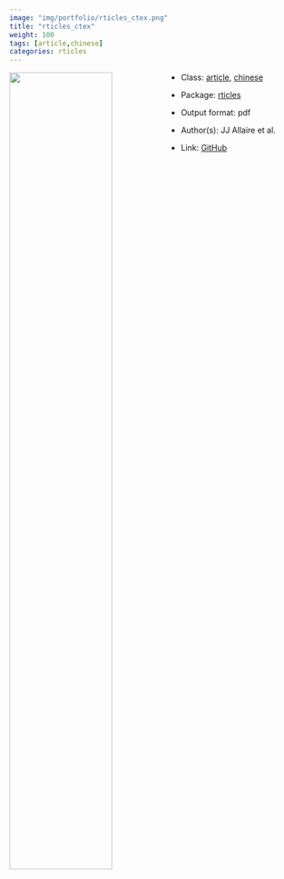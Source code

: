 ```yaml
---
image: "img/portfolio/rticles_ctex.png"
title: "rticles_ctex"
weight: 100
tags: [article,chinese]
categories: rticles
---
```




<!--more-->

<p><a href="../../img/portfolio/rticles_ctex.png"><img class = "jf-image-shadow" src="../../img/portfolio/rticles_ctex.png" style="display: block; margin: auto;" width="60%"  align="left"></a></p>

- Class: [article](../../tags/article), [chinese](../../tags/chinese)
- Package: [rticles](rticles)
- Output format: pdf

- Author(s): JJ Allaire et al.
- Link: [GitHub](https://github.com/rstudio/rticles)


